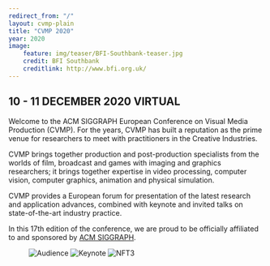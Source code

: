 ```yaml
---
redirect_from: "/"
layout: cvmp-plain
title: "CVMP 2020"
year: 2020
image:
    feature: img/teaser/BFI-Southbank-teaser.jpg
    credit: BFI Southbank
    creditlink: http://www.bfi.org.uk/
---
```

## 10 - 11 DECEMBER 2020 VIRTUAL

Welcome to the ACM SIGGRAPH European Conference on Visual Media Production (CVMP). For the years, CVMP has built a reputation as the prime venue for researchers to meet with practitioners in the Creative Industries.

CVMP brings together production and post-production specialists from the worlds of film, broadcast and games with imaging and graphics researchers; it brings together expertise in video processing, computer vision, computer graphics, animation and physical simulation.

CVMP provides a European forum for presentation of the latest research and application advances, combined with keynote and invited talks on state-of-the-art industry practice.

In this 17th edition of the conference, we are proud to be officially affiliated to and sponsored by [ACM SIGGRAPH](https://www.siggraph.org).


<!-- featured images -->
<figure class="top3" >
    <img class="col-xs-12 col-sm-4" src="{{site.url}}/img/cvmp/cvmp-audience.jpg" alt="Audience">
    <img class="col-xs-12 col-sm-4" src="{{site.url}}/img/cvmp/cvmp-keynote.jpg" alt="Keynote">
    <img class="col-xs-12 col-sm-4" src="{{site.url}}/img/cvmp/cvmp-theatre.jpg" alt="NFT3">
</figure>
